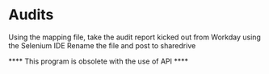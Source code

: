 # Audits
Using the mapping file, take the audit report kicked out from Workday using the Selenium IDE
Rename the file and post to sharedrive


**** This program is obsolete with the use of API ****

